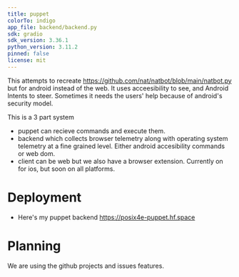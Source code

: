 ```yaml
---
title: puppet 
colorTo: indigo
app_file: backend/backend.py
sdk: gradio
sdk_version: 3.36.1
python_version: 3.11.2
pinned: false
license: mit
---
```

This attempts to recreate https://github.com/nat/natbot/blob/main/natbot.py but for android instead of the web. It uses acceesibility to see, and Android Intents to steer. Sometimes it needs the users' help because of android's security model. 


This is a 3 part system
- puppet can recieve commands and execute them. 
- backend which collects browser telemetry along with operating system telemetry at a fine grained level. Either android accesibility commands or web dom.
- client can be web but we also have a browser extension. Currently on for ios, but soon on all platforms.
# Deployment
- Here's my puppet backend https://posix4e-puppet.hf.space
# Planning 
We are using the github projects and issues features.
